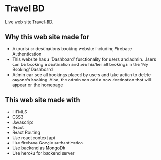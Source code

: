 # Travel BD

Live web site [Travel-BD](https://travel-bd-35b9a.firebaseapp.com/).

## Why this web site made for

- A tourist or destinations booking website including Firebase Authentication
- This website has a ‘Dashboard’ functionality for users and admin. Users can be booking a destination and see his/her all bookings in the ‘My Booking’ Dashboard
- Admin can see all bookings placed by users and take action to delete anyone’s booking. Also, the admin can add a new destination that will appear on the homepage


## This web site made with

- HTML5
- CSS3
- Javascript
- React
- React Routing
- Use react context api
- Use firebase Google authentication
- Use backend as MongoDb
- Use heroku for backend server

